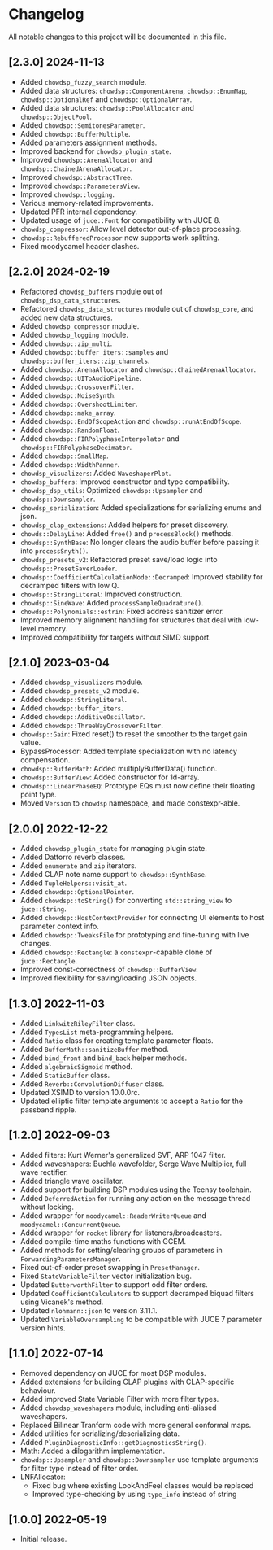 # Changelog

All notable changes to this project will be documented in this file.

## [2.3.0] 2024-11-13
- Added `chowdsp_fuzzy_search` module.
- Added data structures: `chowdsp::ComponentArena`, `chowdsp::EnumMap`, `chowdsp::OptionalRef` and `chowdsp::OptionalArray`.
- Added data structures: `chowdsp::PoolAllocator` and `chowdsp::ObjectPool`.
- Added `chowdsp::SemitonesParameter`.
- Added `chowdsp::BufferMultiple`.
- Added parameters assignment methods.
- Improved backend for `chowdsp_plugin_state`.
- Improved `chowdsp::ArenaAllocator` and `chowdsp::ChainedArenaAllocator`.
- Improved `chowdsp::AbstractTree`.
- Improved `chowdsp::ParametersView`.
- Improved `chowdsp::logging`.
- Various memory-related improvements.
- Updated PFR internal dependency.
- Updated usage of `juce::Font` for compatibility with JUCE 8.
- `chowdsp_compressor`: Allow level detector out-of-place processing.
- `chowdsp::RebufferedProcessor` now supports work splitting.
- Fixed moodycamel header clashes.

## [2.2.0] 2024-02-19
- Refactored `chowdsp_buffers` module out of `chowdsp_dsp_data_structures`.
- Refactored `chowdsp_data_structures` module out of `chowdsp_core`, and added new data structures.
- Added `chowdsp_compressor` module.
- Added `chowdsp_logging` module.
- Added `chowdsp::zip_multi`.
- Added `chowdsp::buffer_iters::samples` and `chowdsp::buffer_iters::zip_channels`.
- Added `chowdsp::ArenaAllocator` and `chowdsp::ChainedArenaAllocator`.
- Added `chowdsp::UIToAudioPipeline`.
- Added `chowdsp::CrossoverFilter`.
- Added `chowdsp::NoiseSynth`.
- Added `chowdsp::OvershootLimiter`.
- Added `chowdsp::make_array`.
- Added `chowdsp::EndOfScopeAction` and `chowdsp::runAtEndOfScope`.
- Added `chowdsp::RandomFloat`.
- Added `chowdsp::FIRPolyphaseInterpolator` and `chowdsp::FIRPolyphaseDecimator`.
- Added `chowdsp::SmallMap`.
- Added `chowdsp::WidthPanner`.
- `chowdsp_visualizers`: Added `WaveshaperPlot`.
- `chowdsp_buffers`: Improved constructor and type compatibility.
- `chowdsp_dsp_utils`: Optimized `chowdsp::Upsampler` and `chowdsp::Downsampler`.
- `chowdsp_serialization`: Added specializations for serializing enums and json.
- `chowdsp_clap_extensions`: Added helpers for preset discovery.
- `chowds::DelayLine`: Added `free()` and `processBlock()` methods.
- `chowdsp::SynthBase`: No longer clears the audio buffer before passing it into `processSnyth()`.
- `chowdsp_presets_v2`: Refactored preset save/load logic into `chowdsp::PresetSaverLoader`.
- `chowdsp::CoefficientCalculationMode::Decramped`: Improved stability for decramped filters with low Q.
- `chowdsp::StringLiteral`: Improved construction.
- `chowdsp::SineWave`: Added `processSampleQuadrature()`.
- `chowdsp::Polynomials::estrin`: Fixed address sanitizer error.
- Improved memory alignment handling for structures that deal with low-level memory.
- Improved compatibility for targets without SIMD support.

## [2.1.0] 2023-03-04
- Added `chowdsp_visualizers` module.
- Added `chowdsp_presets_v2` module.
- Added `chowdsp::StringLiteral`.
- Added `chowdsp::buffer_iters`.
- Added `chowdsp::AdditiveOscillator`.
- Added `chowdsp::ThreeWayCrossoverFilter`.
- `chowdsp::Gain`: Fixed reset() to reset the smoother to the target gain value.
- BypassProcessor: Added template specialization with no latency compensation.
- `chowdsp::BufferMath`: Added multiplyBufferData() function.
- `chowdsp::BufferView`: Added constructor for 1d-array.
- `chowdsp::LinearPhaseEQ`: Prototype EQs must now define their floating point type.
- Moved `Version` to `chowdsp` namespace, and made constexpr-able.

## [2.0.0] 2022-12-22
- Added `chowdsp_plugin_state` for managing plugin state.
- Added Dattorro reverb classes.
- Added `enumerate` and `zip` iterators.
- Added CLAP note name support to `chowdsp::SynthBase`.
- Added `TupleHelpers::visit_at`.
- Added `chowdsp::OptionalPointer`.
- Added `chowdsp::toString()` for converting `std::string_view` to `juce::String`.
- Added `chowdsp::HostContextProvider` for connecting UI elements to host parameter context info.
- Added `chowdsp::TweaksFile` for prototyping and fine-tuning with live changes.
- Added `chowdsp::Rectangle`: a `constexpr`-capable clone of `juce::Rectangle`.
- Improved const-correctness of `chowdsp::BufferView`.
- Improved flexibility for saving/loading JSON objects.

## [1.3.0] 2022-11-03
- Added `LinkwitzRileyFilter` class.
- Added `TypesList` meta-programming helpers.
- Added `Ratio` class for creating template parameter floats.
- Added `BufferMath::sanitizeBuffer` method.
- Added `bind_front` and `bind_back` helper methods.
- Added `algebraicSigmoid` method.
- Added `StaticBuffer` class.
- Added `Reverb::ConvolutionDiffuser` class.
- Updated XSIMD to version 10.0.0rc.
- Updated elliptic filter template arguments to accept a `Ratio` for the passband ripple.

## [1.2.0] 2022-09-03
- Added filters: Kurt Werner's generalized SVF, ARP 1047 filter.
- Added waveshapers: Buchla wavefolder, Serge Wave Multiplier, full wave rectifier.
- Added triangle wave oscillator.
- Added support for building DSP modules using the Teensy toolchain.
- Added `DeferredAction` for running any action on the message thread without locking.
- Added wrapper for `moodycamel::ReaderWriterQueue` and `moodycamel::ConcurrentQueue`.
- Added wrapper for `rocket` library for listeners/broadcasters.
- Added compile-time maths functions with GCEM.
- Added methods for setting/clearing groups of parameters in `ForwardingParametersManager`.
- Fixed out-of-order preset swapping in `PresetManager`.
- Fixed `StateVariableFilter` vector initialization bug.
- Updated `ButterworthFilter` to support odd filter orders.
- Updated `CoefficientCalculators` to support decramped biquad filters using Vicanek's method.
- Updated `nlohmann::json` to version 3.11.1.
- Updated `VariableOversampling` to be compatible with JUCE 7 parameter version hints.

## [1.1.0] 2022-07-14
- Removed dependency on JUCE for most DSP modules.
- Added extensions for building CLAP plugins with CLAP-specific behaviour.
- Added improved State Variable Filter with more filter types.
- Added `chowdsp_waveshapers` module, including anti-aliased waveshapers.
- Replaced Bilinear Tranform code with more general conformal maps.
- Added utilities for serializing/deserializing data.
- Added `PluginDiagnosticInfo::getDiagnosticsString()`.
- Math: Added a dilogarithm implementation.
- `chowdsp::Upsampler` and `chowdsp::Downsampler` use template arguments for filter type instead of filter order.
- LNFAllocator:
  - Fixed bug where existing LookAndFeel classes would be replaced
  - Improved type-checking by using `type_info` instead of string

## [1.0.0] 2022-05-19
- Initial release.
